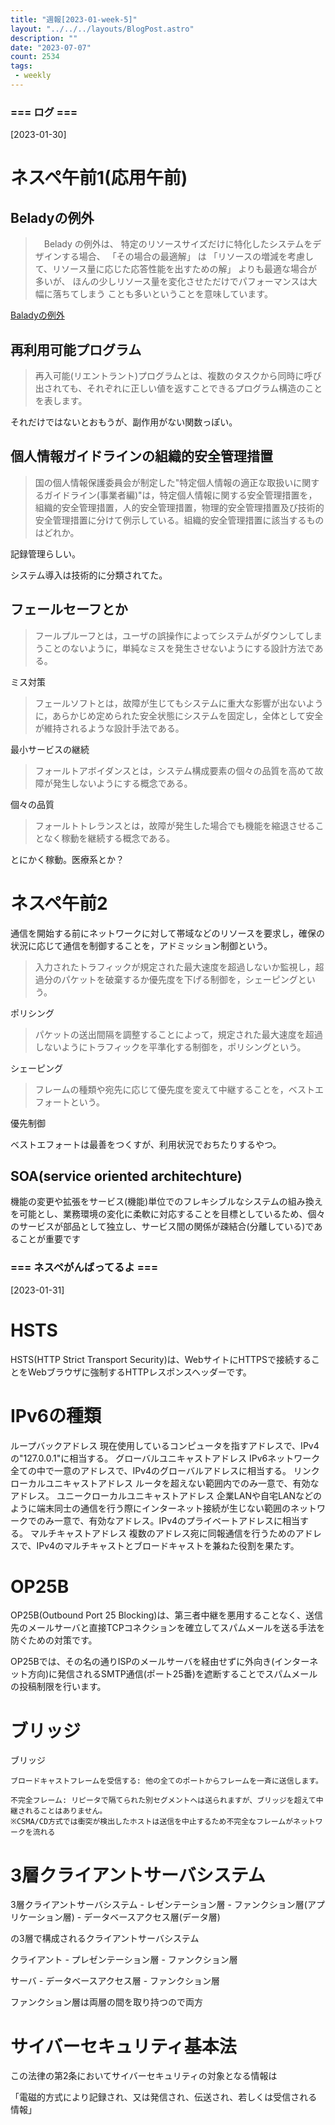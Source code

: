 ```yaml
---
title: "週報[2023-01-week-5]"
layout: "../../../layouts/BlogPost.astro"
description: ""
date: "2023-07-07"
count: 2534
tags:
 - weekly
---
```





### === ログ ===

[2023-01-30]

# ネスペ午前1(応用午前)

## Beladyの例外

> 　Belady の例外は、 特定のリソースサイズだけに特化したシステムをデザインする場合、
> 「その場合の最適解」
> は
> 「リソースの増減を考慮して、リソース量に応じた応答性能を出すための解」
> よりも最適な場合が多いが、 ほんの少しリソース量を変化させただけでパフォーマンスは大幅に落ちてしまう ことも多いということを意味しています。

[Baladyの例外](http://fjskyousosama.holy.jp/Information/Belady-anomaly.html)

## 再利用可能プログラム

> 再入可能(リエントラント)プログラムとは、複数のタスクから同時に呼び出されても、それぞれに正しい値を返すことできるプログラム構造のことを表します。

それだけではないとおもうが、副作用がない関数っぽい。

## 個人情報ガイドラインの組織的安全管理措置

> 国の個人情報保護委員会が制定した"特定個人情報の適正な取扱いに関するガイドライン(事業者編)"は，特定個人情報に関する安全管理措置を，組織的安全管理措置，人的安全管理措置，物理的安全管理措置及び技術的安全管理措置に分けて例示している。組織的安全管理措置に該当するものはどれか。

記録管理らしい。

システム導入は技術的に分類されてた。

## フェールセーフとか

> フールプルーフとは，ユーザの誤操作によってシステムがダウンしてしまうことのないように，単純なミスを発生させないようにする設計方法である。

ミス対策

> フェールソフトとは，故障が生じてもシステムに重大な影響が出ないように，あらかじめ定められた安全状態にシステムを固定し，全体として安全が維持されるような設計手法である。

最小サービスの継続

> フォールトアボイダンスとは，システム構成要素の個々の品質を高めて故障が発生しないようにする概念である。

個々の品質

> フォールトトレランスとは，故障が発生した場合でも機能を縮退させることなく稼動を継続する概念である。

とにかく稼動。医療系とか？

# ネスペ午前2

通信を開始する前にネットワークに対して帯域などのリソースを要求し，確保の状況に応じて通信を制御することを，アドミッション制御という。

> 入力されたトラフィックが規定された最大速度を超過しないか監視し，超過分のパケットを破棄するか優先度を下げる制御を，シェーピングという。

ポリシング

> パケットの送出間隔を調整することによって，規定された最大速度を超過しないようにトラフィックを平準化する制御を，ポリシングという。

シェーピング

> フレームの種類や宛先に応じて優先度を変えて中継することを，ベストエフォートという。

優先制御

ベストエフォートは最善をつくすが、利用状況でおちたりするやつ。

## SOA(service oriented architechture)

機能の変更や拡張をサービス(機能)単位でのフレキシブルなシステムの組み換えを可能とし、業務環境の変化に柔軟に対応することを目標としているため、個々のサービスが部品として独立し、サービス間の関係が疎結合(分離している)であることが重要です


### === ネスペがんばってるよ ===

[2023-01-31]

# HSTS

HSTS(HTTP Strict Transport Security)は、WebサイトにHTTPSで接続することをWebブラウザに強制するHTTPレスポンスヘッダーです。

# IPv6の種類

ループバックアドレス
    現在使用しているコンピュータを指すアドレスで、IPv4の"127.0.0.1"に相当する。
グローバルユニキャストアドレス
    IPv6ネットワーク全ての中で一意のアドレスで、IPv4のグローバルアドレスに相当する。
リンクローカルユニキャストアドレス
    ルータを超えない範囲内でのみ一意で、有効なアドレス。
ユニークローカルユニキャストアドレス
    企業LANや自宅LANなどのように端末同士の通信を行う際にインターネット接続が生じない範囲のネットワークでのみ一意で、有効なアドレス。IPv4のプライベートアドレスに相当する。
マルチキャストアドレス
    複数のアドレス宛に同報通信を行うためのアドレスで、IPv4のマルチキャストとブロードキャストを兼ねた役割を果たす。


# OP25B

OP25B(Outbound Port 25 Blocking)は、第三者中継を悪用することなく、送信先のメールサーバと直接TCPコネクションを確立してスパムメールを送る手法を防ぐための対策です。

OP25Bでは、その名の通りISPのメールサーバを経由せずに外向き(インターネット方向)に発信されるSMTP通信(ポート25番)を遮断することでスパムメールの投稿制限を行います。


# ブリッジ

ブリッジ

	ブロードキャストフレームを受信する: 他の全てのポートからフレームを一斉に送信します。

	不完全フレーム: リピータで隔てられた別セグメントへは送られますが、ブリッジを超えて中継されることはありません。
	※CSMA/CD方式では衝突が検出したホストは送信を中止するため不完全なフレームがネットワークを流れる

# 3層クライアントサーバシステム

3層クライアントサーバシステム
	- レゼンテーション層
	- ファンクション層(アプリケーション層)
	- データベースアクセス層(データ層)

の3層で構成されるクライアントサーバシステム

クライアント
	- プレゼンテーション層
	- ファンクション層

サーバ
	- データベースアクセス層
	- ファンクション層


ファンクション層は両層の間を取り持つので両方

# サイバーセキュリティ基本法

この法律の第2条においてサイバーセキュリティの対象となる情報は

「電磁的方式により記録され、又は発信され、伝送され、若しくは受信される情報」
